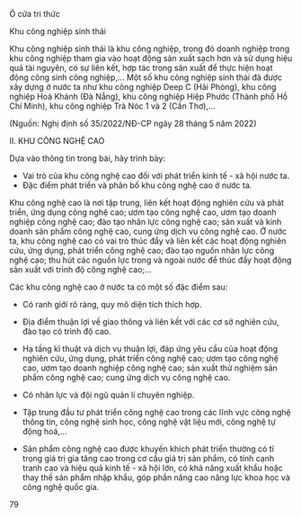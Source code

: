 Ô cửa tri thức

Khu công nghiệp sinh thái

Khu công nghiệp sinh thái là khu công nghiệp, trong đó doanh nghiệp trong khu công nghiệp tham gia vào hoạt động sản xuất sạch hơn và sử dụng hiệu quả tài nguyên, có sự liên kết, hợp tác trong sản xuất để thực hiện hoạt động công sinh công nghiệp,... Một số khu công nghiệp sinh thái đã được xây dựng ở nước ta như khu công nghiệp Deep C (Hải Phòng), khu công nghiệp Hoà Khánh (Đà Nẵng), khu công nghiệp Hiệp Phước (Thành phố Hồ Chí Minh), khu công nghiệp Trà Nóc 1 và 2 (Cần Thơ),...

(Nguồn: Nghị định số 35/2022/NĐ-CP ngày 28 tháng 5 năm 2022)

II. KHU CÔNG NGHỆ CAO

Dựa vào thông tin trong bài, hãy trình bày:
- Vai trò của khu công nghệ cao đối với phát triển kinh tế - xã hội nước ta.
- Đặc điểm phát triển và phân bố khu công nghệ cao ở nước ta.

Khu công nghệ cao là nơi tập trung, liên kết hoạt động nghiên cứu và phát triển, ứng dụng công nghệ cao; ươm tạo công nghệ cao, ươm tạo doanh nghiệp công nghệ cao; đào tạo nhân lực công nghệ cao; sản xuất và kinh doanh sản phẩm công nghệ cao, cung ứng dịch vụ công nghệ cao. Ở nước ta, khu công nghệ cao có vai trò thúc đẩy và liên kết các hoạt động nghiên cứu, ứng dụng, phát triển công nghệ cao; đào tạo nguồn nhân lực công nghệ cao; thu hút các nguồn lực trong và ngoài nước để thúc đẩy hoạt động sản xuất với trình độ công nghệ cao;...

Các khu công nghệ cao ở nước ta có một số đặc điểm sau:

- Có ranh giới rõ ràng, quy mô diện tích thích hợp.

- Địa điểm thuận lợi về giao thông và liên kết với các cơ sở nghiên cứu, đào tạo có trình độ cao.

- Hạ tầng kĩ thuật và dịch vụ thuận lợi, đáp ứng yêu cầu của hoạt động nghiên cứu, ứng dụng, phát triển công nghệ cao; ươm tạo công nghệ cao, ươm tạo doanh nghiệp công nghệ cao; sản xuất thử nghiệm sản phẩm công nghệ cao; cung ứng dịch vụ công nghệ cao.

- Có nhân lực và đội ngũ quản lí chuyên nghiệp.

- Tập trung đầu tư phát triển công nghệ cao trong các lĩnh vực công nghệ thông tin, công nghệ sinh học, công nghệ vật liệu mới, công nghệ tự động hoá,...

- Sản phẩm công nghệ cao được khuyến khích phát triển thường có tỉ trọng giá trị gia tăng cao trong cơ cấu giá trị sản phẩm, có tính cạnh tranh cao và hiệu quả kinh tế - xã hội lớn, có khả năng xuất khẩu hoặc thay thế sản phẩm nhập khẩu, góp phần nâng cao năng lực khoa học và công nghệ quốc gia.

79